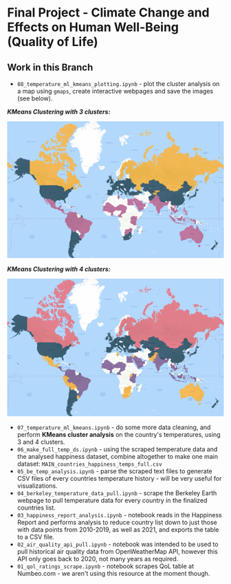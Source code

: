 # Final Project - Climate Change and Effects on Human Well-Being (Quality of Life)

## Work in this Branch

* `08_temperature_ml_kmeans_plotting.ipynb` - plot the cluster analysis on a map using `gmaps`, create interactive webpages and save the images (see below).

***KMeans Clustering with 3 clusters:***

![KMeans 3 Clusters Plot](maps/01_k3_cluster_map.png)

***KMeans Clustering with 4 clusters:***

![KMeans 4 Clusters Plot](maps/02_k4_cluster_map.png)

* `07_temperature_ml_kmeans.ipynb` - do some more data cleaning, and perform **KMeans cluster analysis** on the country's temperatures, using 3 and 4 clusters.
* `06_make_full_temp_ds.ipynb` - using the scraped temperature data and the analysed happiness dataset, combine altogether to make one main dataset: `MAIN_countries_happiness_temps_full.csv`
* `05_be_temp_analysis.ipynb` - parse the scraped text files to generate CSV files of every countries temperature history - will be very useful for visualizations.
* `04_berkeley_temperature_data_pull.ipynb` - scrape the Berkeley Earth webpage to pull temperature data for every country in the finalized countries list.
* `03_happiness_report_analysis.ipynb` - notebook reads in the Happiness Report and performs analysis to reduce country list down to just those with data points from 2010-2019, as well as 2021, and exports the table to a CSV file.
* `02_air_quality_api_pull.ipynb` - notebook was intended to be used to pull historical air quality data from OpenWeatherMap API, however this API only goes back to 2020, not many years as required.
* `01_qol_ratings_scrape.ipynb` - notebook scrapes QoL table at Numbeo.com - we aren't using this resource at the moment though.
